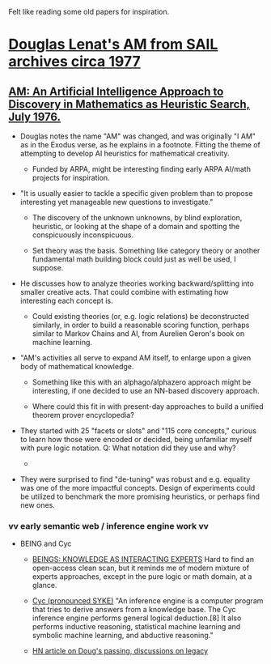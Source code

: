 Felt like reading some old papers for inspiration.

# [Douglas Lenat's AM from SAIL archives circa 1977](https://github.com/white-flame/am?tab=readme-ov-file)

## [AM: An Artificial Intelligence Approach to Discovery in Mathematics as Heuristic Search, July 1976.](https://apps.dtic.mil/sti/pdfs/ADA155378.pdf)

- Douglas notes the name "AM" was changed, and was originally "I AM" as in the Exodus verse, as he explains in a footnote. Fitting the theme of attempting to develop AI heuristics for mathematical creativity.

    - Funded by ARPA, might be interesting finding early ARPA AI/math projects for inspiration.

- "It is usually easier to tackle a specific given problem than to propose interesting yet manageable new questions to investigate."

    - The discovery of the unknown unknowns, by blind exploration, heuristic, or looking at the shape of a domain and spotting the conspicuously inconspicuous.

    - Set theory was the basis. Something like category theory or another fundamental math building block could just as well be used, I suppose.

- He discusses how to analyze theories working backward/splitting into smaller creative acts. That could combine with estimating how interesting each concept is.

    - Could existing theories (or, e.g. logic relations) be deconstructed similarly, in order to build a reasonable scoring function, perhaps similar to Markov Chains and AI, from Aurelien Geron's book on machine learning.

- "AM's activities all serve to expand AM itself, to enlarge upon a given body of mathematical knowledge.

    - Something like this with an alphago/alphazero approach might be interesting, if one decided to use an NN-based discovery approach.

    - Where could this fit in with present-day approaches to build a unified theorem prover encyclopedia?

- They started with 25 "facets or slots" and "115 core concepts," curious to learn how those were encoded or decided, being unfamiliar myself with pure logic notation. Q: What notation did they use and why?

    - 

- They were surprised to find "de-tuning" was robust and e.g. equality was one of the more impactful concepts. Design of experiments could be utilized to benchmark the more promising heuristics, or perhaps find new ones.

### vv early semantic web / inference engine work vv
- BEING and Cyc

    - [BEINGS: KNOWLEDGE AS INTERACTING EXPERTS](https://www.ijcai.org/Proceedings/75/Papers/018.pdf) Hard to find an open-access clean scan, but it reminds me of modern mixture of experts approaches, except in the pure logic or math domain, at a glance.

    - [Cyc (pronounced SYKE)](https://en.wikipedia.org/wiki/Cyc) "An inference engine is a computer program that tries to derive answers from a knowledge base. The Cyc inference engine performs general logical deduction.[8] It also performs inductive reasoning, statistical machine learning and symbolic machine learning, and abductive reasoning."

    - [HN article on Doug's passing, discussions on legacy](https://news.ycombinator.com/item?id=37402925)

